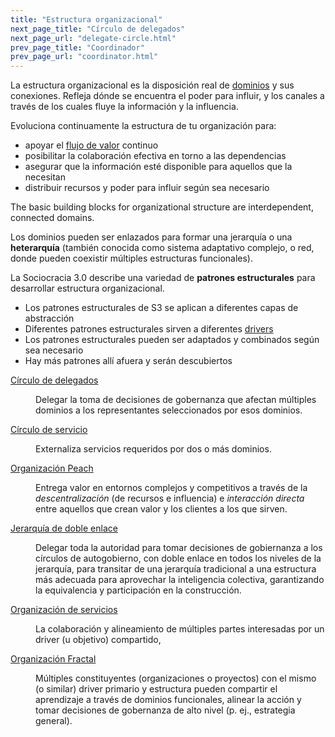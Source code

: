 ```yaml
---
title: "Estructura organizacional"
next_page_title: "Círculo de delegados"
next_page_url: "delegate-circle.html"
prev_page_title: "Coordinador"
prev_page_url: "coordinator.html"
---
```



La estructura organizacional es la disposición real de <a href="glossary.html#entry-domain" class="glossary-tooltip" data-toggle="tooltip" title="Dominio: Un área específica de influencia, actividad y toma de decisiones dentro de una organización.">dominios</a> y sus conexiones. Refleja dónde se encuentra el poder para influir, y los canales a través de los cuales fluye la información y la influencia.

Evoluciona continuamente la estructura de tu organización para:

- apoyar el <a href="glossary.html#entry-flow-of-value" class="glossary-tooltip" data-toggle="tooltip" title="Flujo de Valor: Entregables viajando a través de una organización hacia clientes u otras partes interesadas.">flujo de valor</a> continuo 
- posibilitar la colaboración efectiva en torno a las dependencias
- asegurar que la información esté disponible para aquellos que la necesitan
- distribuir recursos y poder para influir según sea necesario

The basic building blocks for organizational structure are interdependent, connected domains.

Los dominios pueden ser enlazados para formar una jerarquía o una **heterarquía** (también conocida como sistema adaptativo complejo, o red, donde pueden coexistir múltiples estructuras funcionales).

La Sociocracia 3.0 describe una variedad de **patrones estructurales** para desarrollar estructura organizacional.

- Los patrones estructurales de S3 se aplican a diferentes capas de abstracción
- Diferentes patrones estructurales sirven a diferentes <a href="glossary.html#entry-driver" class="glossary-tooltip" data-toggle="tooltip" title="Driver: El motivo de una persona o de un grupo para responder a una situación específica.">drivers</a>
- Los patrones estructurales pueden ser adaptados y combinados según sea necesario
- Hay más patrones allí afuera y serán descubiertos

<dl>

  <dt><a href="delegate-circle.html">Círculo de delegados</a></dt>
  <dd><p>Delegar la toma de decisiones de gobernanza que afectan múltiples dominios a los representantes seleccionados por esos dominios.</p></dd>

  <dt><a href="service-circle.html">Círculo de servicio</a></dt>
  <dd><p>Externaliza servicios requeridos por dos o más dominios.</p></dd>

  <dt><a href="peach-organization.html">Organización Peach</a></dt>
  <dd><p>Entrega valor en entornos complejos y competitivos a través de la <em>descentralización</em> (de recursos e influencia) e <em>interacción directa</em> entre aquellos que crean valor y los clientes a los que sirven.</p></dd>

  <dt><a href="double-linked-hierarchy.html">Jerarquía de doble enlace</a></dt>
  <dd><p>Delegar toda la autoridad para tomar decisiones de gobiernanza a los círculos de autogobierno, con doble enlace en todos los niveles de la jerarquía, para transitar de una jerarquía tradicional a una estructura más adecuada para aprovechar la inteligencia colectiva, garantizando la equivalencia y participación en la construcción.</p></dd>

  <dt><a href="service-organization.html">Organización de servicios</a></dt>
  <dd><p>La colaboración  y alineamiento de múltiples partes interesadas por un driver (u objetivo) compartido,</p></dd>

  <dt><a href="fractal-organization.html">Organización Fractal</a></dt>
  <dd><p>Múltiples constituyentes (organizaciones o proyectos) con el mismo (o similar) driver primario y estructura pueden compartir el aprendizaje a través de dominios funcionales, alinear la acción y tomar decisiones de gobernanza de alto nivel (p. ej., estrategia general).</p></dd>
</dl>